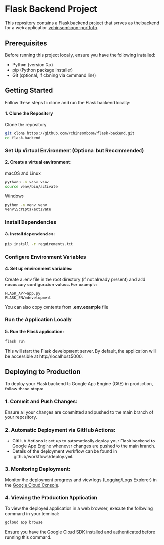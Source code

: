 # Flask Backend Project

This repository contains a Flask backend project that serves as the backend for a web application [vchinsomboon-portfolio](https://github.com/vchinsomboon/vchinsomboon-portfolio).

## Prerequisites

Before running this project locally, ensure you have the following installed:

- Python (version 3.x)
- pip (Python package installer)
- Git (optional, if cloning via command line)

## Getting Started
Follow these steps to clone and run the Flask backend locally:

#### 1. Clone the Repository
Clone the repository:

```bash
git clone https://github.com/vchinsomboon/flask-backend.git
cd flask-backend
```

### Set Up Virtual Environment (Optional but Recommended)
#### 2. Create a virtual environment:

macOS and Linux
```bash
python3 -m venv venv
source venv/bin/activate
```
Windows
```bash
python -m venv venv
venv\Scripts\activate
```
### Install Dependencies
#### 3. Install dependencies:
```bash
pip install -r requirements.txt
```
### Configure Environment Variables
#### 4. Set up environment variables:

Create a .env file in the root directory (if not already present) and add necessary configuration values. For example:

```plaintext
FLASK_APP=app.py
FLASK_ENV=development
```
You can also copy contents from **.env.example** file

### Run the Application Locally
#### 5. Run the Flask application:

```bash
flask run
```
This will start the Flask development server. By default, the application will be accessible at http://localhost:5000.

## Deploying to Production
To deploy your Flask backend to Google App Engine (GAE) in production, follow these steps:

### 1. Commit and Push Changes:

Ensure all your changes are committed and pushed to the main branch of your repository.
### 2. Automatic Deployment via GitHub Actions:

- GitHub Actions is set up to automatically deploy your Flask backend to Google App Engine whenever changes are pushed to the main branch.
- Details of the deployment workflow can be found in .github/workflows/deploy.yml.

### 3. Monitoring Deployment:

Monitor the deployment progress and view logs (Logging/Logs Explorer) in the [Google Cloud Console](https://console.cloud.google.com/home/dashboard?project=flask-react-portfolio).

### 4. Viewing the Production Application
To view the deployed application in a web browser, execute the following command in your terminal:

```bash
gcloud app browse
```
Ensure you have the Google Cloud SDK installed and authenticated before running this command.

